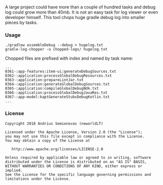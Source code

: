 A large project could have more than a couple of hundred tasks and debug log could grow more than 40mb.
It is not an easy task for log viewer or even developer himself.
This tool chops huge gradle debug log into smaller pieces by tasks.

### Usage

```
./gradlew assembleDebug --debug > hugelog.txt
gradle-log-chopper -o chopped-logs/ hugelog.txt
```

Chopped files are prefixed with index and named by task name:
```
...
0361-:app-features:item-ui:generateDebugSources.txt
0362-:application:processGlobalDebugResources.txt
0363-:application:prepareLintJar.txt
0364-:application:generateGlobalDebugSources.txt
0365-:application:compileGlobalDebugNdk.txt
0366-:application:processGlobalDebugJavaRes.txt
0367-:app-model:kaptGenerateStubsDebugKotlin.txt
...
```

### License

```
Copyright 2018 Andrius Semionovas (neworldLT)

Licensed under the Apache License, Version 2.0 (the "License");
you may not use this file except in compliance with the License.
You may obtain a copy of the License at

   http://www.apache.org/licenses/LICENSE-2.0

Unless required by applicable law or agreed to in writing, software
distributed under the License is distributed on an "AS IS" BASIS,
WITHOUT WARRANTIES OR CONDITIONS OF ANY KIND, either express or implied.
See the License for the specific language governing permissions and
limitations under the License.
```
